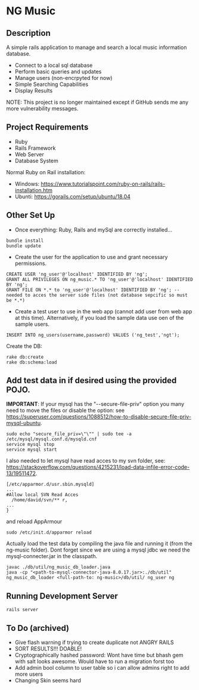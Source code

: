 # NG Music

## Description

A simple rails application to manage and search a local music information database.

- Connect to a local sql database
- Perform basic queries and updates
- Manage users (non-encrpyted for now)
- Simple Searching Capabilities
- Display Results

NOTE: This project is no longer maintained except if GitHub sends me any more vulnerability messages.

## Project Requirements

- Ruby
- Rails Framework
- Web Server
- Database System

Normal Ruby on Rail installation:

- Windows: https://www.tutorialspoint.com/ruby-on-rails/rails-installation.htm
- Ubunti: https://gorails.com/setup/ubuntu/18.04

## Other Set Up

- Once everything: Ruby, Rails and mySql are correctly installed...

```
bundle install
bundle update
```

- Create the user for the application to use and grant necessary permissions.

```
CREATE USER 'ng_user'@'localhost' IDENTIFIED BY 'ng';
GRANT ALL PRIVILEGES ON ng_music.* TO 'ng_user'@'localhost' IDENTIFIED BY 'ng';
GRANT FILE ON *.* to 'ng_user'@'localhost' IDENTIFIED BY 'ng'; --needed to acces the server side files (not database sepcific so must be *.*)
```

- Create a test user to use in the web app (cannot add user from web app at this time). Alternatively, if you load the sample data use oen of the sample users.

```
INSERT INTO ng_users(username,password) VALUES ('ng_test','ngt');

```

Create the DB:

```
rake db:create
rake db:schema:load
```

## Add test data in if desired using the provided POJO.

**IMPORTANT**: If your mysql has the "--secure-file-priv" option you many need to move the files or disable the option: see https://superuser.com/questions/1088512/how-to-disable-secure-file-priv-mysql-ubuntu.

```
sudo echo "secure_file_priv=\"\"" | sudo tee -a /etc/mysql/mysql.conf.d/mysqld.cnf
service mysql stop
service mysql start
```

I also needed to let mysql have read acces to my svn folder, see: https://stackoverflow.com/questions/4215231/load-data-infile-error-code-13/19511472.

```
[/etc/apparmor.d/usr.sbin.mysqld]
...
#Allow local SVN Read Acces
  /home/david/svn/** r,
...
}
```

and reload AppArmour

```
sudo /etc/init.d/apparmor reload
```

Actually load the test data by compiling the java file and running it (from the ng-music folder). Dont forget since we are using a mysql jdbc we need the mysql-connecter.jar in the classpath.

```
javac ./db/util/ng_music_db_loader.java
java -cp "<path-to-mysql-connector-java-8.0.17.jar>:./db/util" ng_music_db_loader <full-path-to: ng-music>/db/util/ ng_user ng

```

## Running Development Server

```
rails server
```

## To Do (archived)

- Give flash warning if trying to create duplicate not ANGRY RAILS
- SORT RESULTS!!! DOABLE!
- Cryptographically hashed password: Wont have time but bhash gem with salt looks awesome. Would have to run a migration forst too
- Add admin bool column to user table so i can allow admins right to add more users
- Changing Skin seems hard
